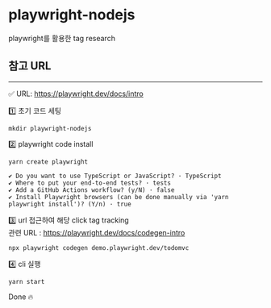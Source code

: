 # playwright-nodejs

playwright를 활용한 tag research

## 참고 URL

---

✅ URL: https://playwright.dev/docs/intro

1️⃣ 초기 코드 세팅

```
mkdir playwright-nodejs
```

2️⃣ playwright code install

```
yarn create playwright
```

```
✔ Do you want to use TypeScript or JavaScript? · TypeScript
✔ Where to put your end-to-end tests? · tests
✔ Add a GitHub Actions workflow? (y/N) · false
✔ Install Playwright browsers (can be done manually via 'yarn playwright install')? (Y/n) · true
```

3️⃣ url 접근하여 해당 click tag tracking<br/>
관련 URL : https://playwright.dev/docs/codegen-intro

```
npx playwright codegen demo.playwright.dev/todomvc
```

4️⃣ cli 실행

```
yarn start
```

Done 🔥

